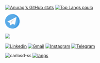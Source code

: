 [![Anurag's GitHub stats](https://github-readme-stats.vercel.app/api?username=k4k4rot0&line_height=20)](https://github.com/k4k4rot0/k4k4rot0)
[![Top Langs paulo](https://github-readme-stats.vercel.app/api/top-langs/?username=k4k4rot0&layout=compact)](https://github.com/k4k4rot0/k4k4rot0)

[![Telegram](https://github.com/k4k4rot0/k4k4rot0/blob/main/github/telegram.png)](http://t.me/k4k4rot0)




<img src="https://github.com/carlosd-ss/carlosd-ss/blob/master/.github/go.svg"  height="150">


[![Linkedin](https://github.com/carlosd-ss/carlosd-ss/blob/master/.github/linkedin.svg)](https://www.linkedin.com/in/carlos-daniel-0705b81b0/)
[![Gmail](https://github.com/carlosd-ss/carlosd-ss/blob/master/.github/mail.svg)](mailto:carlosdanieldss.cd@gmail.com)
[![Instagram](https://github.com/carlosd-ss/carlosd-ss/blob/master/.github/instagram.svg)](https://www.instagram.com/carlosd.ss/?hl=pt-br)
[![Telegram](https://github.com/carlosd-ss/carlosd-ss/blob/master/.github/send.svg)](http://t.me/CarlosDss)
 

![carlosd-ss](https://github-readme-stats.vercel.app/api?username=carlosd-ss&show_icons=true&icon_color=efabb5&theme=default&title_color=96D6FF&line_height=20)
[![langs](https://github-readme-stats.vercel.app/api/top-langs/?username=carlosd-ss&layout=compact&title_color=96D6FF)](https://github.com/anuraghazra/github-readme-stats)
